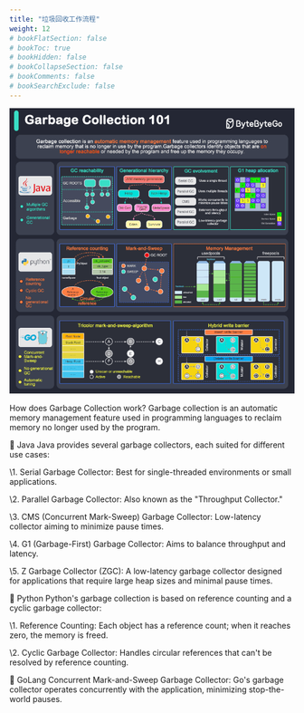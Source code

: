 ```yaml
---
title: "垃圾回收工作流程"
weight: 12
# bookFlatSection: false
# bookToc: true
# bookHidden: false
# bookCollapseSection: false
# bookComments: false
# bookSearchExclude: false
---
```


![garbage-collection-101](/img/code/theory/garbage-collection-101.gif)

How does Garbage Collection work? 
Garbage collection is an automatic memory management feature used in programming languages to reclaim memory no longer used by the program. 

🔹 Java 
Java provides several garbage collectors, each suited for different use cases: 

\1. Serial Garbage Collector: Best for single-threaded environments or small applications. 

\2. Parallel Garbage Collector: Also known as the "Throughput Collector." 

\3. CMS (Concurrent Mark-Sweep) Garbage Collector: Low-latency collector aiming to minimize pause times. 

\4. G1 (Garbage-First) Garbage Collector: Aims to balance throughput and latency. 

\5. Z Garbage Collector (ZGC): A low-latency garbage collector designed for applications that require large heap sizes and minimal pause times. 

🔹 Python 
Python's garbage collection is based on reference counting and a cyclic garbage collector: 

\1. Reference Counting: Each object has a reference count; when it reaches zero, the memory is freed. 

\2. Cyclic Garbage Collector: Handles circular references that can't be resolved by reference counting. 

🔹 GoLang 
Concurrent Mark-and-Sweep Garbage Collector: Go's garbage collector operates concurrently with the application, minimizing stop-the-world pauses. 